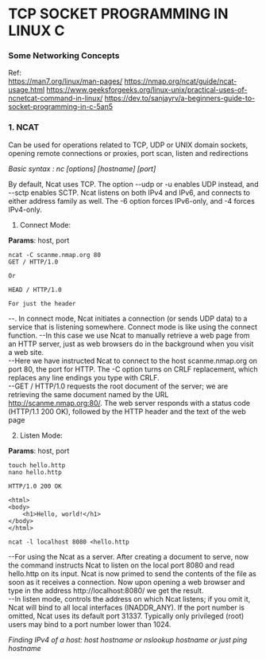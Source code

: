 # TCP SOCKET PROGRAMMING IN LINUX C

### Some Networking Concepts 
Ref:   
https://man7.org/linux/man-pages/
https://nmap.org/ncat/guide/ncat-usage.html
https://www.geeksforgeeks.org/linux-unix/practical-uses-of-ncnetcat-command-in-linux/
https://dev.to/sanjayrv/a-beginners-guide-to-socket-programming-in-c-5an5

###  1. NCAT 

Can be used for operations related to TCP, UDP or UNIX domain sockets, opening remote connections or proxies, port scan, listen and redirections

*Basic syntax : nc [options] [hostname] [port]*

By default, Ncat uses TCP. The option --udp or -u enables UDP instead, and --sctp enables SCTP. Ncat listens on both IPv4 and IPv6, and connects to either address family as well. The -6 option forces IPv6-only, and -4 forces IPv4-only. 

 1. Connect Mode: 

**Params**: host, port

    ncat -C scanme.nmap.org 80    
    GET / HTTP/1.0

    Or 

    HEAD / HTTP/1.0

    For just the header

--. In connect mode, Ncat initiates a connection (or sends UDP data) to a service that is listening somewhere. Connect mode is like using the connect function. 
--In this case we use Ncat to manually retrieve a web page from an HTTP server, just as web browsers do in the background when you visit a web site.   
--Here we have instructed Ncat to connect to the host scanme.nmap.org on port 80, the port for HTTP. The -C option turns on CRLF replacement, which replaces any line endings you type with CRLF.  
--GET / HTTP/1.0 requests the root document of the server; we are retrieving the same document named by the URL http://scanme.nmap.org:80/. The web server responds with a status code (HTTP/1.1 200 OK), followed by the HTTP header and the text of the web page
    

 2. Listen Mode: 

**Params**: host, port

    touch hello.http
    nano hello.http

    HTTP/1.0 200 OK

    <html>
    <body>
        <h1>Hello, world!</h1>
    </body>
    </html>

    ncat -l localhost 8080 <hello.http


--For using the Ncat as a server. After creating a document to serve, now the command instructs Ncat to listen on the local port 8080 and read hello.http on its input. Ncat is now primed to send the contents of the file as soon as it receives a connection. Now upon opening a web browser and type in the address http://localhost:8080/ we get the result.      
--In listen mode, <host> controls the address on which Ncat listens; if you omit it, Ncat will bind to all local interfaces (INADDR_ANY). If the port number is omitted, Ncat uses its default port 31337. Typically only privileged (root) users may bind to a port number lower than 1024.


*Finding IPv4 of a host: host hostname or nslookup hostname or just ping hostname*



        